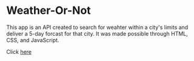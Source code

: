 # Weather-Or-Not

This app is an API created to search for weahter within a city's limits and deliver a 5-day forcast for that city. It was made possible through HTML, CSS, and JavaScript.

Click [here]()